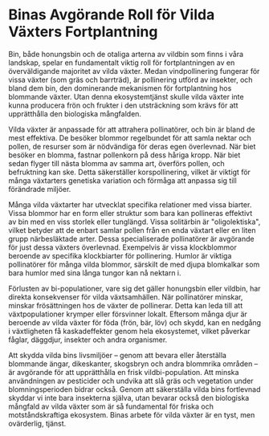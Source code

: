 
# Binas Avgörande Roll för Vilda Växters Fortplantning

Bin, både honungsbin och de otaliga arterna av vildbin som finns i våra landskap, spelar en fundamentalt viktig roll för fortplantningen av en överväldigande majoritet av vilda växter. Medan vindpollinering fungerar för vissa växter (som gräs och barrträd), är pollinering utförd av insekter, och bland dem bin, den dominerande mekanismen för fortplantning hos blommande växter. Utan denna ekosystemtjänst skulle vilda växter inte kunna producera frön och frukter i den utsträckning som krävs för att upprätthålla den biologiska mångfalden.

Vilda växter är anpassade för att attrahera pollinatörer, och bin är bland de mest effektiva. De besöker blommor regelbundet för att samla nektar och pollen, de resurser som är nödvändiga för deras egen överlevnad. När biet besöker en blomma, fastnar pollenkorn på dess håriga kropp. När biet sedan flyger till nästa blomma av samma art, överförs pollen, och befruktning kan ske. Detta säkerställer korspollinering, vilket är viktigt för många växtarters genetiska variation och förmåga att anpassa sig till förändrade miljöer.

Många vilda växtarter har utvecklat specifika relationer med vissa biarter. Vissa blommor har en form eller struktur som bara kan pollineras effektivt av bin med en viss storlek eller tunglängd. Vissa solitärbin är "oligolektiska", vilket betyder att de enbart samlar pollen från en enda växtart eller en liten grupp närbesläktade arter. Dessa specialiserade pollinatörer är avgörande för just dessa växters överlevnad. Exempelvis är vissa klockblommor beroende av specifika klockbiarter för pollinering. Humlor är viktiga pollinatörer för många vilda blommor, särskilt de med djupa blomkalkar som bara humlor med sina långa tungor kan nå nektarn i.

Förlusten av bi-populationer, vare sig det gäller honungsbin eller vildbin, har direkta konsekvenser för vilda växtsamhällen. När pollinatörer minskar, minskar frösättningen hos de växter de pollinerar. Detta kan leda till att växtpopulationer krymper eller försvinner lokalt. Eftersom många djur är beroende av vilda växter för föda (frön, bär, löv) och skydd, kan en nedgång i växtligheten få kaskadeffekter genom hela ekosystemet, vilket påverkar fåglar, däggdjur, insekter och andra organismer.

Att skydda vilda bins livsmiljöer – genom att bevara eller återställa blommande ängar, dikeskanter, skogsbryn och andra blommrika områden – är avgörande för att upprätthålla en frisk vildbi-population. Att minska användningen av pesticider och undvika att slå gräs och vegetation under blomningsperioden bidrar också. Genom att säkerställa vilda bins fortlevnad skyddar vi inte bara insekterna själva, utan bevarar också den biologiska mångfald av vilda växter som är så fundamental för friska och motståndskraftiga ekosystem. Binas arbete för vilda växter är en tyst, men ovärderlig, tjänst.
